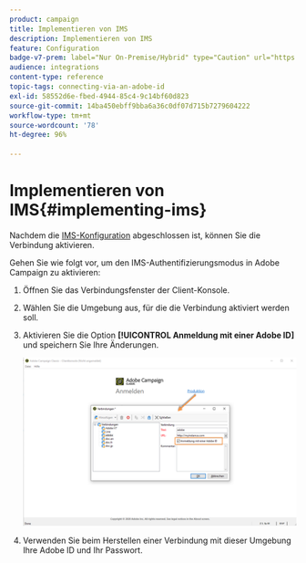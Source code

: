 ```yaml
---
product: campaign
title: Implementieren von IMS
description: Implementieren von IMS
feature: Configuration
badge-v7-prem: label="Nur On-Premise/Hybrid" type="Caution" url="https://experienceleague.adobe.com/docs/campaign-classic/using/installing-campaign-classic/architecture-and-hosting-models/hosting-models-lp/hosting-models.html?lang=de" tooltip="Gilt nur für Hybrid- und On-Premise-Bereitstellungen"
audience: integrations
content-type: reference
topic-tags: connecting-via-an-adobe-id
exl-id: 58552d6e-fbed-4944-85c4-9c14bf60d823
source-git-commit: 14ba450ebff9bba6a36c0df07d715b7279604222
workflow-type: tm+mt
source-wordcount: '78'
ht-degree: 96%

---
```


# Implementieren von IMS{#implementing-ims}

Nachdem die [IMS-Konfiguration](configuring-ims.md) abgeschlossen ist, können Sie die Verbindung aktivieren.

Gehen Sie wie folgt vor, um den IMS-Authentifizierungsmodus in Adobe Campaign zu aktivieren:

1. Öffnen Sie das Verbindungsfenster der Client-Konsole.
1. Wählen Sie die Umgebung aus, für die die Verbindung aktiviert werden soll.
1. Aktivieren Sie die Option **[!UICONTROL Anmeldung mit einer Adobe ID]** und speichern Sie Ihre Änderungen.

   ![](assets/ims_1.png)

1. Verwenden Sie beim Herstellen einer Verbindung mit dieser Umgebung Ihre Adobe ID und Ihr Passwort.
